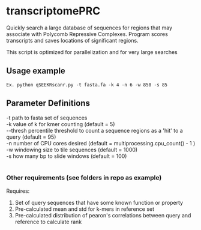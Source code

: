 # transcriptomePRC
Quickly search a large database of sequences for regions that may associate with Polycomb Repressive Complexes. Program scores transcripts and saves locations of significant regions.<br/>

This script is optimized for parallelization and for very large searches <br/>

## Usage example
`Ex. python qSEEKRscanr.py -t fasta.fa -k 4 -n 6 -w 850 -s 85`
<br/>

## Parameter Definitions
-t path to fasta set of sequences <br/>
-k value of k for kmer counting (default = 5) <br/>
--thresh percentile threshold to count a sequence regions as a 'hit' to a query (default = 95) <br/>
-n number of CPU cores desired (default = multiprocessing.cpu_count() - 1 ) <br/>
-w windowing size to tile sequences (default = 1000) <br/>
-s how many bp to slide windows (default = 100) <br/>
 <br/>
 
### Other requirements (see folders in repo as example)
Requires:
1. Set of query sequences that have some known function or property <br/>
2. Pre-calculated mean and std for k-mers in reference set <br/>
3. Pre-calculated distribution of pearon's correlations between query and reference to calculate rank <br/>

 <br/>
